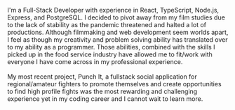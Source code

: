 I'm a Full-Stack Developer with experience in React, TypeScript, Node.js, Express, and PostgreSQL. I decided to pivot away from my film studies due to the lack of stability as the pandemic threatened and halted a lot of productions. Although filmmaking and web development seem worlds apart, I feel as though my creativity and problem solving ability has translated over to my ability as a programmer. Those abilities, combined with the skills I picked up in the food service industry have allowed me to fit/work with everyone I have come across in my professional experience. <br/> <br/>
My most recent project, Punch It, a fullstack social application for regional/amateur fighters to promote themselves and create opportunities to find high profile fights was the most rewarding and challenging experience yet in my coding career and I cannot wait to learn more.
    

<!--

- 🔭 I’m currently working on Bitesand...
- 🌱 I’m currently learning backend stuff...
- 💬 Ask me about ...
- 📫 How to reach me: email...
- 😄 Pronouns: he/him
- ⚡ Fun fact: muay thai...
-->
